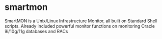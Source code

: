 smartmon
========

SmartMON is a Unix/Linux Infrastructure Monitor, all built on Standard Shell scripts. Already included powerful monitor functions on monitoring Oracle  9i/10g/11g databases and RACs
